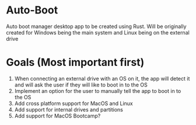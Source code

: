 # Auto-Boot

Auto boot manager desktop app to be created using Rust. Will be originally created for Windows being the main system and Linux being on the external drive

# Goals (Most important first)

1. When connecting an external drive with an OS on it, the app will detect it and will ask the user if they will like to boot in to the OS
2. Implement an option for the user to manually tell the app to boot in to the OS
3. Add cross platform support for MacOS and Linux
4. Add support for internal drives and partitions
5. Add support for MacOS Bootcamp?
